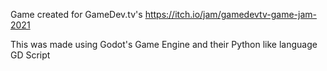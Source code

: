 Game created for GameDev.tv's https://itch.io/jam/gamedevtv-game-jam-2021

This was made using Godot's Game Engine and their Python like language GD Script
